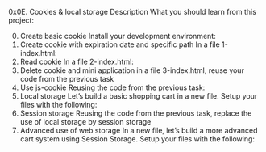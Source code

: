 0x0E. Cookies & local storage
Description
What you should learn from this project:

0. Create basic cookie
Install your development environment:
1. Create cookie with expiration date and specific path
In a file 1-index.html:
2. Read cookie
In a file 2-index.html:
3. Delete cookie and mini application
in a file 3-index.html, reuse your code from the previous task
4. Use js-cookie
Reusing the code from the previous task:
5. Local storage
Let’s build a basic shopping cart in a new file. Setup your files with the following:
6. Session storage
Reusing the code from the previous task, replace the use of local storage by session storage
7. Advanced use of web storage
In a new file, let’s build a more advanced cart system using Session Storage. Setup your files with the following: